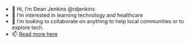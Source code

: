 - 👋 Hi, I’m Dean Jenkins @rdjenkins
- 👀 I’m interested in learning technology and healthcare
- 💞️ I’m looking to collaborate on anything to help local communities or to explore tech.
- 📫 [Read more here](https://deanjenkins.me/)

<!---
rdjenkins/rdjenkins is a ✨ special ✨ repository because its `README.md` (this file) appears on your GitHub profile.
You can click the Preview link to take a look at your changes.
--->
